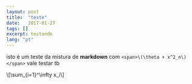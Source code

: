 ```yaml
---
layout: post
title:  "teste"
date:   2017-01-27
tags: []
excerpt: testando
lang: "pt"
---
```

isto é um teste da mistura de __markdown__ com `<span>\(\theta + x^2_n\)</span>` vale testar tb

<p>\[\sum_{i=1}^\infty x_i\]</p>
